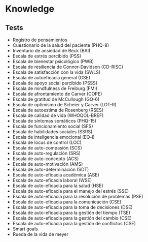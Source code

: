 # Knowledge

## Tests

- Registro de pensamientos
- Cuestionario de la salud del paciente (PHQ-9)
- Inventario de ansiedad de Beck (BAI)
- Escala de estrés percibido (PSS)
- Escala de bienestar psicológico (PWB)
- Escala de resiliencia de Connor-Davidson (CD-RISC)
- Escala de satisfacción con la vida (SWLS)
- Escala de autoeficacia general (GSE)
- Escala de apoyo social percibido (PSSS)
- Escala de mindfulness de Freiburg (FMI)
- Escala de afrontamiento de Carver (COPE)
- Escala de gratitud de McCullough (GQ-6)
- Escala de optimismo de Scheier y Carver (LOT-R)
- Escala de autoestima de Rosenberg (RSES)
- Escala de calidad de vida (WHOQOL-BREF)
- Escala de síntomas somáticos (PHQ-15)
- Escala de funcionamiento social (SFS)
- Escala de habilidades sociales (SSRS)
- Escala de inteligencia emocional (EQ-i)
- Escala de locus de control (LOC)
- Escala de auto-compasión (SCS)
- Escala de auto-regulación (SRS)
- Escala de auto-concepto (ACS)
- Escala de auto-motivación (AMS)
- Escala de auto-determinación (SDT)
- Escala de auto-eficacia académica (ASE)
- Escala de auto-eficacia laboral (WSE)
- Escala de auto-eficacia para la salud (HSE)
- Escala de auto-eficacia para el manejo del estrés (SSE)
- Escala de auto-eficacia para la resolución de problemas (PSE)
- Escala de auto-eficacia para la comunicación (CSE)
- Escala de auto-eficacia para la toma de decisiones (DSE)
- Escala de auto-eficacia para la gestión del tiempo (TSE)
- Escala de auto-eficacia para la gestión del cambio (CSE)
- Escala de auto-eficacia para la gestión de conflictos (CSE)
- Smart goals
- Rueda de la vida de meyer 